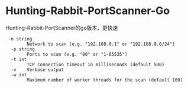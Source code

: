 # Hunting-Rabbit-PortScanner-Go

Hunting-Rabbit-PortScanner的go版本，更快速

```
 -n string
        Network to scan (e.g. "192.168.0.1" or "192.168.0.0/24")
  -p string
        Ports to scan (e.g. "80" or "1-65535")
  -t int
        TCP connection timeout in milliseconds (default 500)
  -v    Verbose output
  -w int
        Maximum number of worker threads for the scan (default 100)
```

